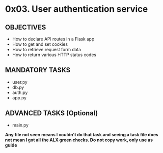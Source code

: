 # 0x03. User authentication service

## OBJECTIVES
- How to declare API routes in a Flask app
- How to get and set cookies
- How to retrieve request form data
- How to return various HTTP status codes

## MANDATORY TASKS
- user.py
- db.py
- auth.py
- app.py

## ADVANCED TASKS (Optional)
- main.py

**Any file not seen means I couldn't do that task and seeing a task file does not mean I got all the ALX green checks. Do not copy work, only use as guide**
